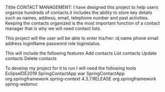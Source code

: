 Tittle
CONTACT MANAGEMENT: I have designed this project to help users organize hundreds of contacts.it includes the ability to store key details such as names, address, email, telephone number and past activities. Keeping the contacts organized is the most important function of a contact  manager that is why we will need contact lists.

This project will the user will be able to enter his/her:
id,name
phone
email
address
loginName
password
role
loginstatus.


This will include the following features
Add contacts
List contacts
Update contacts
Delete contacts

To develop my project for it to run I will need the following tools 
EclipseIDE2019
SpringContactApp
war
SpringContactApp
org.springframework
spring-context
4.3.7.RELEASE
org.springframework
spring-webmvc



